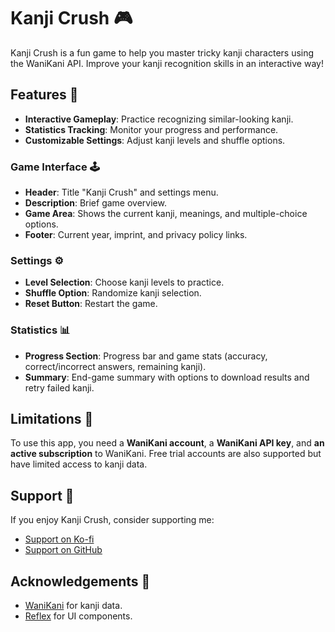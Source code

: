 # Kanji Crush 🎮

Kanji Crush is a fun game to help you master tricky kanji characters using the WaniKani API. Improve your kanji recognition skills in an interactive way!

## Features 🌟

- **Interactive Gameplay**: Practice recognizing similar-looking kanji.
- **Statistics Tracking**: Monitor your progress and performance.
- **Customizable Settings**: Adjust kanji levels and shuffle options.

### Game Interface 🕹️

- **Header**: Title "Kanji Crush" and settings menu.
- **Description**: Brief game overview.
- **Game Area**: Shows the current kanji, meanings, and multiple-choice options.
- **Footer**: Current year, imprint, and privacy policy links.

### Settings ⚙️

- **Level Selection**: Choose kanji levels to practice.
- **Shuffle Option**: Randomize kanji selection.
- **Reset Button**: Restart the game.

### Statistics 📊

- **Progress Section**: Progress bar and game stats (accuracy, correct/incorrect answers, remaining kanji).
- **Summary**: End-game summary with options to download results and retry failed kanji.

## Limitations 🚫

To use this app, you need a **WaniKani account**, a **WaniKani API key**, and **an active subscription** to WaniKani. Free trial accounts are also supported but have limited access to kanji data.

## Support 💖

If you enjoy Kanji Crush, consider supporting me:

- [Support on Ko-fi](https://ko-fi.com/divin)
- [Support on GitHub](https://github.com/sponsors/divin)

## Acknowledgements 🙏

- [WaniKani](https://www.wanikani.com/) for kanji data.
- [Reflex](https://reflex.com/) for UI components.
